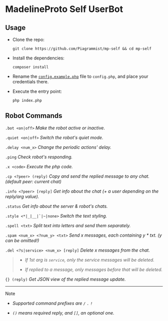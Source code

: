 # MadelineProto Self UserBot

## Usage

- Clone the repo:

    ```shell
    git clone https://github.com/Piagrammist/mp-self && cd mp-self
    ```

- Install the dependencies:

    ```shell
    composer install
    ```

- Rename the [`config.example.php`](config.example.php) file to `config.php`, and place your credentials there.

- Execute the entry point:

    ```shell
    php index.php
    ```

## Robot Commands

`.bot <on|off>`
_Make the robot active or inactive._

`.quiet <on|off>`
_Switch the robot's quiet mode._

`.delay <num_x>`
_Change the periodic actions' delay._

`.ping`
_Check robot's responding._

`.x <code>`
_Execute the php code._

`.cp <?peer> (reply)`
_Copy and send the replied message to any chat. (default peer: current chat)_

`.info <?peer> [reply]`
_Get info about the chat (+ a user depending on the reply/arg value)._

`.status`
_Get info about the server & robot's chats._

``.style <*|_|__|`|~|none>``
_Switch the text styling._

`.spell <txt>`
_Split text into letters and send them separately._

`.spam <num_x> <?num_y> <txt>`
_Send x messages, each containing y * txt. (y can be omitted!)_

`.del <?s|service> <num_x> [reply]`
_Delete x messages from the chat._

> - _If 1st arg is `service`, only the service messages will be deleted._
>
> - _If replied to a message, only messages before that will be deleted._

`{} (reply)`
_Get JSON view of the replied message update._

---

> [!NOTE]
>
> - _Supported command prefixes are `/` `.` `!`_
>
> - _`()` means required reply, and `[]`, an optional one._
